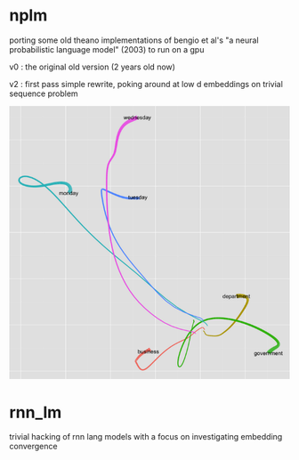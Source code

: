 # nplm

porting some old theano implementations of bengio et al's "a neural probabilistic language model" (2003) to run on a gpu

v0 : the original old version (2 years old now)

v2 : first pass simple rewrite, poking around at low d embeddings on trivial sequence problem

![embeddings](v0/embeddings.png?raw=true "embeddings")

# rnn_lm

trivial hacking of rnn lang models with a focus on investigating embedding convergence
